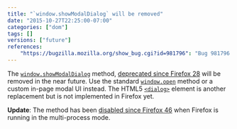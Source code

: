 ```yaml
---
title: "`window.showModalDialog` will be removed"
date: "2015-10-27T22:25:00-07:00"
categories: ["dom"]
tags: []
versions: ["future"]
references:
    "https://bugzilla.mozilla.org/show_bug.cgi?id=981796": "Bug 981796 - Remove window.showModalDialog"
---
```

The [`window.showModalDialog`](https://developer.mozilla.org/en-US/docs/Web/API/Window/showModalDialog) method, [deprecated since Firefox 28](https://www.fxsitecompat.com/en-CA/docs/2013/showmodaldialog-has-been-deprecated/) will be removed in the near future. Use the standard [`window.open`](https://developer.mozilla.org/en-US/docs/Web/API/Window/open) method or a custom in-page modal UI instead. The HTML5 [`<dialog>`](https://developer.mozilla.org/en-US/docs/Web/HTML/Element/dialog) element is another replacement but is not implemented in Firefox yet.

**Update**: The method has been [disabled since Firefox 46](https://www.fxsitecompat.com/en-CA/docs/2015/showmodaldialog-has-been-disabled-in-multi-process-firefox/) when Firefox is running in the multi-process mode.
